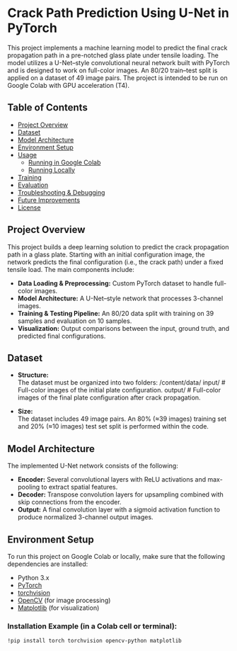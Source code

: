 # Crack Path Prediction Using U-Net in PyTorch

This project implements a machine learning model to predict the final crack propagation path in a pre-notched glass plate under tensile loading. The model utilizes a U-Net–style convolutional neural network built with PyTorch and is designed to work on full-color images. An 80/20 train–test split is applied on a dataset of 49 image pairs. The project is intended to be run on Google Colab with GPU acceleration (T4).

## Table of Contents

- [Project Overview](#project-overview)
- [Dataset](#dataset)
- [Model Architecture](#model-architecture)
- [Environment Setup](#environment-setup)
- [Usage](#usage)
  - [Running in Google Colab](#running-in-google-colab)
  - [Running Locally](#running-locally)
- [Training](#training)
- [Evaluation](#evaluation)
- [Troubleshooting & Debugging](#troubleshooting--debugging)
- [Future Improvements](#future-improvements)
- [License](#license)

## Project Overview

This project builds a deep learning solution to predict the crack propagation path in a glass plate. Starting with an initial configuration image, the network predicts the final configuration (i.e., the crack path) under a fixed tensile load. The main components include:

- **Data Loading & Preprocessing:** Custom PyTorch dataset to handle full-color images.
- **Model Architecture:** A U-Net–style network that processes 3-channel images.
- **Training & Testing Pipeline:** An 80/20 data split with training on 39 samples and evaluation on 10 samples.
- **Visualization:** Output comparisons between the input, ground truth, and predicted final configurations.

## Dataset

- **Structure:**  
  The dataset must be organized into two folders: /content/data/ input/ # Full-color images of the initial plate configuration. output/ # Full-color images of the final plate configuration after crack propagation.

- **Size:**  
The dataset includes 49 image pairs. An 80% (≈39 images) training set and 20% (≈10 images) test set split is performed within the code.

## Model Architecture

The implemented U-Net network consists of the following:
- **Encoder:** Several convolutional layers with ReLU activations and max-pooling to extract spatial features.
- **Decoder:** Transpose convolution layers for upsampling combined with skip connections from the encoder.
- **Output:** A final convolution layer with a sigmoid activation function to produce normalized 3-channel output images.

## Environment Setup

To run this project on Google Colab or locally, make sure that the following dependencies are installed:

- Python 3.x
- [PyTorch](https://pytorch.org)
- [torchvision](https://pytorch.org/vision/stable/index.html)
- [OpenCV](https://opencv.org) (for image processing)
- [Matplotlib](https://matplotlib.org) (for visualization)

### Installation Example (in a Colab cell or terminal):

```bash
!pip install torch torchvision opencv-python matplotlib
